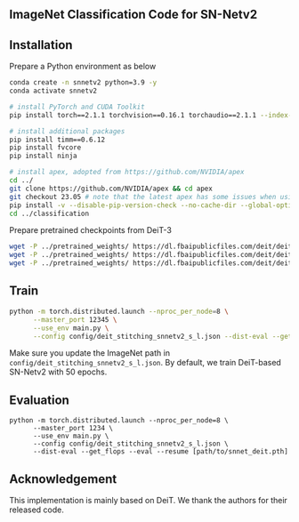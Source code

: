 ## ImageNet Classification Code for SN-Netv2

## Installation
Prepare a Python environment as below

```bash
conda create -n snnetv2 python=3.9 -y
conda activate snnetv2

# install PyTorch and CUDA Toolkit
pip install torch==2.1.1 torchvision==0.16.1 torchaudio==2.1.1 --index-url https://download.pytorch.org/whl/cu118

# install additional packages
pip install timm==0.6.12
pip install fvcore
pip install ninja

# install apex, adopted from https://github.com/NVIDIA/apex
cd ../
git clone https://github.com/NVIDIA/apex && cd apex
git checkout 23.05 # note that the latest apex has some issues when using fusedlamb optimizer
pip install -v --disable-pip-version-check --no-cache-dir --global-option="--cpp_ext" --global-option="--cuda_ext" ./
cd ../classification
```

Prepare pretrained checkpoints from DeiT-3
```bash
wget -P ../pretrained_weights/ https://dl.fbaipublicfiles.com/deit/deit_3_small_224_21k.pth 
wget -P ../pretrained_weights/ https://dl.fbaipublicfiles.com/deit/deit_3_base_224_21k.pth 
wget -P ../pretrained_weights/ https://dl.fbaipublicfiles.com/deit/deit_3_large_224_21k.pth 
```

## Train

```bash
python -m torch.distributed.launch --nproc_per_node=8 \
      --master_port 12345 \
      --use_env main.py \
      --config config/deit_stitching_snnetv2_s_l.json --dist-eval --get_flops
```

Make sure you update the ImageNet path in `config/deit_stitching_snnetv2_s_l.json`. By default, we train DeiT-based SN-Netv2 with 50 epochs.


## Evaluation

```
python -m torch.distributed.launch --nproc_per_node=8 \
      --master_port 1234 \
      --use_env main.py \
      --config config/deit_stitching_snnetv2_s_l.json \
      --dist-eval --get_flops --eval --resume [path/to/snnet_deit.pth]
```

## Acknowledgement

This implementation is mainly based on DeiT. We thank the authors for their released code.

